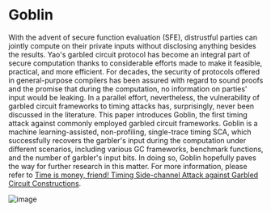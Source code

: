 # Goblin
With the advent of secure function evaluation (SFE), distrustful parties can jointly compute on their private inputs without disclosing anything besides the results. Yao's garbled circuit protocol has become an integral part of secure computation thanks to considerable efforts made to make it feasible, practical, and more efficient. For decades, the security of protocols offered in general-purpose compilers has been assured with regard to sound proofs and the promise that during the computation, no information on parties' input would be leaking. In a parallel effort, nevertheless, the vulnerability of garbled circuit frameworks to timing attacks has, surprisingly, never been discussed in the literature. This paper introduces Goblin, the first timing attack against commonly employed garbled circuit frameworks. Goblin is a machine learning-assisted, non-profiling, single-trace timing SCA, which successfully recovers the garbler's input during the computation under different scenarios, including various GC frameworks, benchmark functions, and the number of garbler's input bits. In doing so, Goblin hopefully paves the way for further research in this matter. 
For more information, please refer to [Time is money, friend! Timing Side-channel Attack against Garbled Circuit Constructions](https://eprint.iacr.org/2023/001.pdf).

![image](https://as1.ftcdn.net/v2/jpg/00/74/81/50/1000_F_74815054_sscSKhqR5XQm6PnwGmPReJtd6mcVcEzK.jpg)

